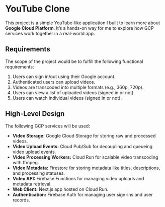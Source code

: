# YouTube Clone

This project is a simple YouTube-like application I built to learn more about **Google Cloud Platform**. It’s a hands-on way for me to explore how GCP services work together in a real-world app.

## Requirements
The scope of the project would be to fulfill the following functional requirements:
1. Users can sign in/out using their Google account.
2. Authenticated users can upload videos.
3. Videos are transcoded into multiple formats (e.g., 360p, 720p).
4. Users can view a list of uploaded videos (signed in or not).
5. Users can watch individual videos (signed in or not).


## High-Level Design
The following GCP services will be used:
- **Video Storage:** Google Cloud Storage for storing raw and processed videos.
- **Video Upload Events:** Cloud Pub/Sub for decoupling and queueing video upload events.
- **Video Processing Workers:** Cloud Run for scalable video transcoding with ffmpeg.
- **Video Metadata:** Firestore for storing metadata like titles, descriptions, and processing statuses.
- **Video API:** Firebase Functions for managing video uploads and metadata retrieval.
- **Web Client:** Next.js app hosted on Cloud Run.
- **Authentication:** Firebase Auth for managing user sign-ins and user records.
